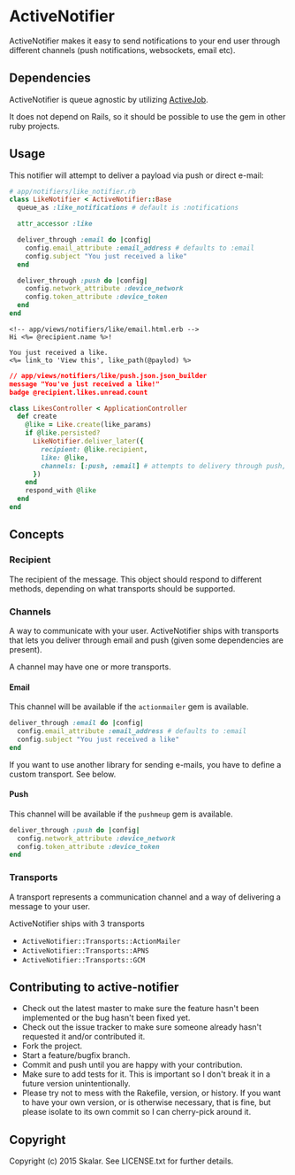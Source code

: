 # ActiveNotifier

ActiveNotifier makes it easy to send notifications to your end user through
different channels (push notifications, websockets, email etc).


## Dependencies

ActiveNotifier is queue agnostic by utilizing [ActiveJob][activejob].

It does not depend on Rails, so it should be possible to use the gem in other
ruby projects.


## Usage

This notifier will attempt to deliver a payload via push or direct e-mail:

```ruby
# app/notifiers/like_notifier.rb
class LikeNotifier < ActiveNotifier::Base
  queue_as :like_notifications # default is :notifications

  attr_accessor :like

  deliver_through :email do |config|
    config.email_attribute :email_address # defaults to :email
    config.subject "You just received a like"
  end

  deliver_through :push do |config|
    config.network_attribute :device_network
    config.token_attribute :device_token
  end
end
```

```erb
<!-- app/views/notifiers/like/email.html.erb -->
Hi <%= @recipient.name %>!

You just received a like.
<%= link_to 'View this', like_path(@paylod) %>
```

```json
// app/views/notifiers/like/push.json.json_builder
message "You've just received a like!"
badge @recipient.likes.unread.count
```

```ruby
class LikesController < ApplicationController
  def create
    @like = Like.create(like_params)
    if @like.persisted?
      LikeNotifier.deliver_later({
        recipient: @like.recipient,
        like: @like,
        channels: [:push, :email] # attempts to delivery through push, then email if not possible
      })
    end
    respond_with @like
  end
end
```


## Concepts

### Recipient

The recipient of the message. This object should respond to different methods,
depending on what transports should be supported.

### Channels

A way to communicate with your user. ActiveNotifier ships with transports that lets you
deliver through email and push (given some dependencies are present).

A channel may have one or more transports.

#### Email

This channel will be available if the `actionmailer` gem is available.

```ruby
deliver_through :email do |config|
  config.email_attribute :email_address # defaults to :email
  config.subject "You just received a like"
end
```

If you want to use another library for sending e-mails, you have to define a
custom transport. See below.

#### Push

This channel will be available if the `pushmeup` gem is available.

```ruby
deliver_through :push do |config|
  config.network_attribute :device_network
  config.token_attribute :device_token
end
```


### Transports

A transport represents a communication channel and a way of delivering a message
to your user.

ActiveNotifier ships with 3 transports

* `ActiveNotifier::Transports::ActionMailer`
* `ActiveNotifier::Transports::APNS`
* `ActiveNotifier::Transports::GCM`


## Contributing to active-notifier

* Check out the latest master to make sure the feature hasn't been implemented or the bug hasn't been fixed yet.
* Check out the issue tracker to make sure someone already hasn't requested it and/or contributed it.
* Fork the project.
* Start a feature/bugfix branch.
* Commit and push until you are happy with your contribution.
* Make sure to add tests for it. This is important so I don't break it in a future version unintentionally.
* Please try not to mess with the Rakefile, version, or history. If you want to have your own version, or is otherwise necessary, that is fine, but please isolate to its own commit so I can cherry-pick around it.

## Copyright

Copyright (c) 2015 Skalar. See LICENSE.txt for further details.

[activejob]: https://github.com/rails/rails/blob/master/activejob
